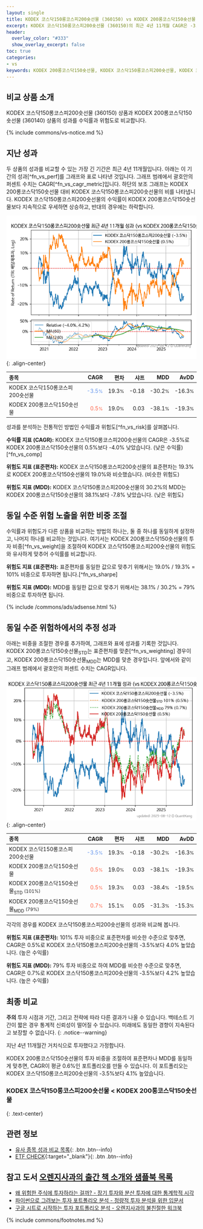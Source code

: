```yaml
---
layout: single
title: KODEX 코스닥150롱코스피200숏선물 (360150) vs KODEX 200롱코스닥150숏선물 (360140)
excerpt: KODEX 코스닥150롱코스피200숏선물 (360150)의 최근 4년 11개월 CAGR은 -3.5%로 KODEX 200롱코스닥150숏선물 (360140)의 0.5%보다 -4.0% 낮았습니다.
header:
  overlay_color: "#333"
  show_overlay_excerpt: false
toc: true
categories:
- vs
keywords: KODEX 200롱코스닥150숏선물, KODEX 코스닥150롱코스피200숏선물, KODEX 코스닥150롱코스피200숏선물 KODEX 200롱코스닥150숏선물 비교, 360150, 360140, 360150 360150 비교
---
```


## 비교 상품 소개


KODEX 코스닥150롱코스피200숏선물 (360150) 상품과 KODEX 200롱코스닥150숏선물 (360140) 상품의 성과를 수익률과 위험도로 비교합니다.





{% include commons/vs-notice.md %}

## 지난 성과

두 상품의 성과를 비교할 수 있는 가장 긴 기간은 최근 4년 11개월입니다. 아래는 이 기간의 성과[^fn_vs_perf]를 그래프와 표로 나타낸 것입니다.
그래프 범례에서 괄호안의 퍼센트 수치는 CAGR[^fn_vs_cagr_metric]입니다.
하단의 보조 그래프는 KODEX 200롱코스닥150숏선물 대비 KODEX 코스닥150롱코스피200숏선물의 비를 나타냅니다.
KODEX 코스닥150롱코스피200숏선물의 수익률이 KODEX 200롱코스닥150숏선물보다 지속적으로 우세하면 상승하고, 반대의 경우에는 하락합니다.

![KODEX 코스닥150롱코스피200숏선물](/vs/images/360150-vs-360140_dual.png){: .align-center}

| **종목** | **CAGR** | **편차** | **샤프** | **MDD** | **AvDD** |
| :------------ | ------: | -----------: | -------: | ------: | -------: |
| KODEX 코스닥150롱코스피200숏선물 | <span style="color: cornflowerblue">-3.5<small>%</small></span> | 19.3<small>%</small> | -0.18 | -30.2<small>%</small> | -16.3<small>%</small> |
| KODEX 200롱코스닥150숏선물 | <span style="color: tomato">0.5<small>%</small></span> | 19.0<small>%</small> | 0.03 | -38.1<small>%</small> | -19.3<small>%</small> |

<!-- more -->


성과를 분석하는 전통적인 방법인 수익률과 위험도[^fn_vs_risk]를 살펴봅니다.

**수익률 지표 (CAGR):** KODEX 코스닥150롱코스피200숏선물의 CAGR은 -3.5%로 KODEX 200롱코스닥150숏선물의 0.5%보다 -4.0% 낮았습니다. (낮은 수익률)[^fn_vs_comp]

**위험도 지표 (표준편차):** KODEX 코스닥150롱코스피200숏선물의 표준편차는 19.3%로 KODEX 200롱코스닥150숏선물의 19.0%와 비슷했습니다. (비슷한 위험도)

**위험도 지표 (MDD):** KODEX 코스닥150롱코스피200숏선물의 30.2%의 MDD는 KODEX 200롱코스닥150숏선물의 38.1%보다 -7.8% 낮았습니다. (낮은 위험도)



## 동일 수준 위험 노출을 위한 비중 조절

수익률과 위험도가 다른 상품을 비교하는 방법의 하나는, 둘 중 하나를 동일하게 설정하고, 나머지 하나를 비교하는 것입니다.
여기서는 KODEX 200롱코스닥150숏선물의 투자 비중[^fn_vs_weight]을 조절하여 KODEX 코스닥150롱코스피200숏선물의 위험도와 유사하게 맞추어 수익률를 비교합니다.

**위험도 지표 (표준편차):** 표준편차를 동일한 값으로 맞추기 위해서는 19.0% / 19.3% = 101% 비중으로 투자하면 됩니다.[^fn_vs_sharpe]

**위험도 지표 (MDD):** MDD를 동일한 값으로 맞추기 위해서는 38.1% / 30.2% = 79% 비중으로 투자하면 됩니다.


{% include /commons/ads/adsense.html %}



## 동일 수준 위험하에서의 추정 성과

아래는 비중을 조절한 경우를 추가하여, 그래프와 표에 성과를 기록한 것입니다.
KODEX 200롱코스닥150숏선물<sub>STD</sub>는 표준편차를 맞춘[^fn_vs_weighting] 경우이고, KODEX 200롱코스닥150숏선물<sub>MDD</sub>는 MDD를 맞춘 경우입니다.
앞에서와 같이 그래프 범례에서 괄호안의 퍼센트 수치는 CAGR입니다.


![KODEX 코스닥150롱코스피200숏선물](/vs/images/360150-vs-360140.png){: .align-center}



| **종목** | **CAGR** | **편차** | **샤프** | **MDD** | **AvDD** |
| :------------ | ------: | -----------: | -------: | ------: | -------: |
| KODEX 코스닥150롱코스피200숏선물 | <span style="color: cornflowerblue">-3.5<small>%</small></span> | 19.3<small>%</small> | -0.18 | -30.2<small>%</small> | -16.3<small>%</small> |
| KODEX 200롱코스닥150숏선물 | <span style="color: tomato">0.5<small>%</small></span> | 19.0<small>%</small> | 0.03 | -38.1<small>%</small> | -19.3<small>%</small> |
| KODEX 200롱코스닥150숏선물<sub>STD</sub> <small>(101%)</small> | <span style="color: tomato">0.5<small>%</small></span> | 19.3<small>%</small> | 0.03 | -38.4<small>%</small> | -19.5<small>%</small> |
| KODEX 200롱코스닥150숏선물<sub>MDD</sub> <small>(79%)</small> | <span style="color: tomato">0.7<small>%</small></span> | 15.1<small>%</small> | 0.05 | -31.3<small>%</small> | -15.3<small>%</small> |



각각의 경우를 KODEX 코스닥150롱코스피200숏선물의 성과와 비교해 봅니다.

**위험도 지표 (표준편차):** 101% 투자 비중으로 표준편차를 비슷한 수준으로 맞추면, CAGR은 0.5%로 KODEX 코스닥150롱코스피200숏선물의 -3.5%보다 4.0% 높았습니다. (높은 수익률)

**위험도 지표 (MDD):** 79% 투자 비중으로 하여 MDD를 비슷한 수준으로 맞추면, CAGR은 0.7%로 KODEX 코스닥150롱코스피200숏선물의 -3.5%보다 4.2% 높았습니다. (높은 수익률)




## 최종 비교

**주의** 투자 시점과 기간, 그리고 전략에 따라 다른 결과가 나올 수 있습니다. 백테스트 기간이 짧은 경우 통계적 신뢰성이 떨어질 수 있습니다. 미래에도 동일한 경향이 지속된다고 보장할 수 없습니다.
{: .notice--warning}

지난 4년 11개월간 거치식으로 투자했다고 가정합니다.

KODEX 200롱코스닥150숏선물의 투자 비중을 조절하여 표준편차나 MDD를 동일하게 맞추면, CAGR이 평균 0.6%인 포트폴리오를 만들 수 있습니다.
이 포트폴리오는 KODEX 코스닥150롱코스피200숏선물의 -3.5%보다 4.1% 높았습니다.

### KODEX 코스닥150롱코스피200숏선물 &lt; KODEX 200롱코스닥150숏선물
{: .text-center}


## 관련 정보

- [유사 종목 성과 비교 목록](/vs/){: .btn .btn--info}
- [ETF CHECK](https://www.etfcheck.co.kr/mobile/etpitem/360140/compare?compCode%5B%5D=360150){:target="_blank"}{: .btn .btn--info}


## 참고 도서 [오렌지사과의 출간 책 소개와 샘플북 목록](https://kongdori.tistory.com/691)

- [왜 위험한 주식에 투자하라는 걸까? - 장기 투자와 분산 투자에 대한 통계학적 시각](https://kongdori.tistory.com/421)
- [파이썬으로 그려보는 투자 포트폴리오 분석  - 정량적 투자 분석을 위한 입문서](https://kongdori.tistory.com/643)
- [구글 시트로 시작하는 투자 포트폴리오 분석 - 오렌지사과의 불친절한 워크북](https://kongdori.tistory.com/449)

{% include commons/footnotes.md %}